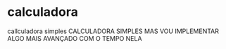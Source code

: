 # calculadora
callculadora simples
CALCULADORA SIMPLES MAS VOU IMPLEMENTAR ALGO MAIS AVANÇADO COM O TEMPO NELA
